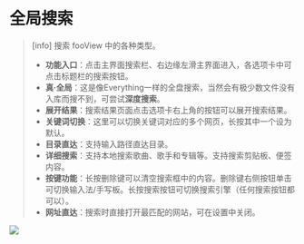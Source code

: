 # 全局搜索

> \[info\] 搜索 fooView 中的各种类型。
>
> * **功能入口**：点击主界面搜索栏、右边缘左滑主界面进入，各选项卡中可点击标题栏的搜索按钮。
> * **真·全局**：这是像Everything一样的全盘搜索，当然会有极少数文件没有入库而搜不到，可尝试**深度搜索**。
> * **展开结果**：搜索结果页面点击选项卡右上角的按钮可以展开搜索结果。
> * **关键词切换**：这里可以切换关键词对应的多个网页，长按其中一个设为默认。
> * **目录直达**：支持输入路径直达目录。
> * **详细搜索**：支持本地搜索歌曲、歌手和专辑等。支持搜索剪贴板、便签内容。
> * **按键功能**：长按删除键可以清空搜索框中的内容。删除键右侧按钮单击可切换输入法/手写板。长按搜索按钮可切换搜索引擎（任何搜索按钮都可以）。
> * **网址直达**：搜索时直接打开最匹配的网站，可在设置中关闭。

![](http://ww1.sinaimg.cn/large/6b1dd0a7ly1fzrbvpis30j20u01fcjww.jpg)

